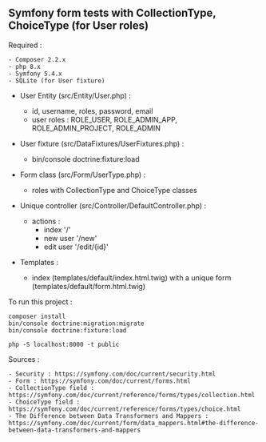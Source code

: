 Symfony form tests with CollectionType, ChoiceType (for User roles)
---------
Required :

    - Composer 2.2.x
    - php 8.x
    - Symfony 5.4.x
    - SQLite (for User fixture)

- User Entity (src/Entity/User.php) :
    - id, username, roles, password, email
    - user roles : ROLE_USER, ROLE_ADMIN_APP, ROLE_ADMIN_PROJECT, ROLE_ADMIN


- User fixture (src/DataFixtures/UserFixtures.php) :
    - bin/console doctrine:fixture:load


- Form class (src/Form/UserType.php) :
    - roles with CollectionType and ChoiceType classes


- Unique controller (src/Controller/DefaultController.php) :
    - actions :
        - index '/'
        - new user '/new'
        - edit user '/edit/{id}'


- Templates :
    - index (templates/default/index.html.twig) with a unique form (templates/default/form.html.twig)

To run this project :

```
composer install
bin/console doctrine:migration:migrate
bin/console doctrine:fixture:load

php -S localhost:8000 -t public
```

Sources : 

    - Security : https://symfony.com/doc/current/security.html
    - Form : https://symfony.com/doc/current/forms.html
    - CollectionType field : https://symfony.com/doc/current/reference/forms/types/collection.html
    - ChoiceType field : https://symfony.com/doc/current/reference/forms/types/choice.html
    - The Difference between Data Transformers and Mappers : https://symfony.com/doc/current/form/data_mappers.html#the-difference-between-data-transformers-and-mappers